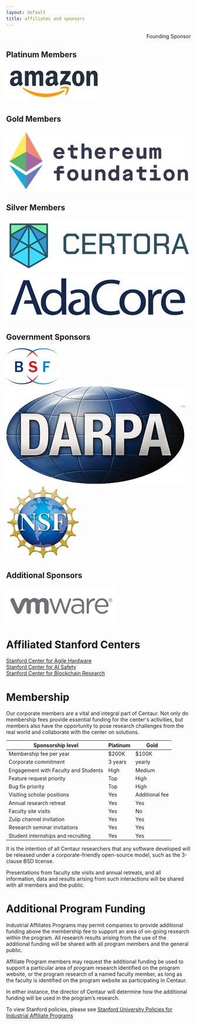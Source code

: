 ```yaml
---
layout: default
title: affiliates and sponsors
---
```

<div id="sponsors">
<div style="text-align:right;"><span class="founding" style="padding-left:30px;">Founding Sponsor</span></div>

<h2>Platinum Members</h2>
<p>
<span class="founding"><img src="/img/sponsors/amazon.png" /></span>
</p>

<h2>Gold Members</h2>
<p>
<img class="sponsor" src="/img/sponsors/ethereum.png" />
</p>

<h2>Silver Members</h2>
<p>
<span class="founding"><img src="/img/sponsors/certora.png" /></span>
<span class="founding"><img src="/img/sponsors/adacore.png" /></span>
</p>

<h2>Government Sponsors</h2>
<p>
<img class="sponsor" src="/img/sponsors/bsf.png" />
<img class="sponsor" src="/img/sponsors/darpa.png" />
<img class="sponsor" src="/img/sponsors/nsf.png" />
</p>

<h2>Additional Sponsors</h2>
<p>
<span class="founding"><img class="sponsor" src="/img/sponsors/vmware.png" /></span>
</p>

</div>

# Affiliated Stanford Centers
[Stanford Center for Agile Hardware](https://aha.stanford.edu)  
[Stanford Center for AI Safety](https://aisafety.stanford.edu/)  
[Stanford Center for Blockchain Research](https://cbr.stanford.edu/)


# Membership

Our corporate members are a vital and integral part of Centaur.  Not only do
membership fees provide essential funding for the center's activities, but
members also have the opportunity to pose research challenges from the real
world and collaborate with the center on solutions.

| Sponsorship level                       | Platinum      |  Gold           |
----------------------------------------- | ------------- | --------------- |
| Membership fee per year                 | $200K         | $100K           |
| Corporate commitment                    | 3 years       | yearly          |
| Engagement with Faculty and Students    | High          | Medium          |
| Feature request priority                | Top           | High            |
| Bug fix priority                        | Top           | High            |
| Visiting scholar positions              | Yes           | Additional fee  |
| Annual research retreat                 | Yes           | Yes             |
| Faculty site visits                     | Yes           | No              |
| Zulip channel invitation                | Yes           | Yes             |
| Research seminar invitations            | Yes           | Yes             |
| Student internships and recruiting      | Yes           | Yes             |


It is the intention of all Centaur researchers that any software developed will be released under a corporate-friendly open-source model, such as the 3-clause BSD license.

Presentations from faculty site visits and annual retreats, and all information, data and results arising from such interactions will be shared with all members and the public.

# Additional Program Funding

Industrial Affiliates Programs may permit companies to provide additional
funding above the membership fee to support an area of on-going research within
the program. All research results arising from the use of the additional
funding will be shared with all program members and the general public.

Affiliate Program members may request the additional funding be used to support
a particular area of program research identified on the program website, or the
program research of a named faculty member, as long as the faculty is
identified on the program website as participating in Centaur.

In either instance, the director of Centaur will determine how the additional
funding will be used in the program’s research.


To view Stanford policies, please see [Stanford University Policies for Industrial Affiliate Programs](https://doresearch.stanford.edu/policies/research-policy-handbook/definitions-and-types-agreements/establishment-industrial-affiliates-and-related-membership-supported-programs)
